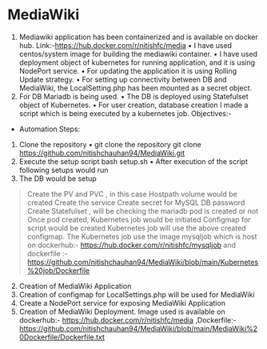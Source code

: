 # MediaWiki

1.	Mediawiki application has been containerized and is available on docker hub. Link:-https://hub.docker.com/r/nitishfc/media
•	I have used centos/system image for building the mediawiki container.
•	I have used deployment object of kubernetes for running application, and it is using NodePort service.
•	For updating the application it is using Rolling Update strategy.
•	For setting up connectivity between DB and MediaWiki, the LocalSetting.php has been mounted as a secret object.
2.	For DB Mariadb is being used.
•	The DB is deployed using Statefulset object of Kubernetes.
•	For user creation, database creation I made a script which is being executed by a kubernetes job.
Objectives:-                                                              
* Automation Steps:
1.	Clone the repository 
•	  git clone the repository 
    git clone https://github.com/nitishchauhan94/MediaWiki.git
2.	Execute the setup script 
    bash setup.sh
•	After execution of the script following setups would run
1.	The DB would be setup
>	Create the PV and PVC , in this case Hostpath  volume would be created
>	Create the service 
>	Create secret for MySQL DB password
>	Create Statefulset , will be checking the mariadb pod is created or not
>	Once pod created, Kubernetes job would be initiated
>	Configmap for script would be created
>	Kubernetes job will use the above created configmap. The Kubernetes job use the image mysqljob which is host on dockerhub:- https://hub.docker.com/r/nitishfc/mysqljob  and dockerfile :- https://github.com/nitishchauhan94/MediaWiki/blob/main/Kubernetes%20job/Dockerfile
2.	Creation of MediaWiki Application
1.	Creation of configmap for LocalSettings.php will be used for MediaWiki
2.	Create a NodePort service for exposing MediaWiki Application
3.	Creation of MediaWiki Deployment. Image used is available on dockerhub:- https://hub.docker.com/r/nitishfc/media ,Dockerfile:- https://github.com/nitishchauhan94/MediaWiki/blob/main/MediaWiki%20Dockerfile/Dockerfile.txt
